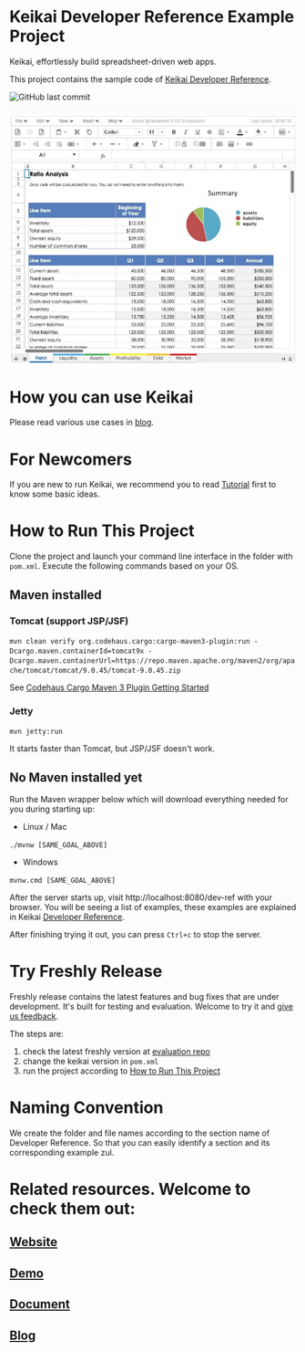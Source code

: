 # Keikai Developer Reference Example Project
Keikai, effortlessly build spreadsheet-driven web apps.

This project contains the sample code of [Keikai Developer Reference](https://doc.keikai.io/dev-ref).

![GitHub last commit](https://img.shields.io/github/last-commit/keikai/dev-ref)

![](keikai-preview.jpg)

# How you can use Keikai
Please read various use cases in [blog](https://keikai.io/blog/).

# For Newcomers
If you are new to run Keikai, we recommend you to read [Tutorial](https://doc.keikai.io/tutorial) first to know some basic ideas.

# How to Run This Project
Clone the project and launch your command line interface in the folder with `pom.xml`. Execute the following commands based on your OS.

## Maven installed
### Tomcat (support JSP/JSF)
`mvn clean verify org.codehaus.cargo:cargo-maven3-plugin:run -Dcargo.maven.containerId=tomcat9x -Dcargo.maven.containerUrl=https://repo.maven.apache.org/maven2/org/apache/tomcat/tomcat/9.0.45/tomcat-9.0.45.zip` 

See [
Codehaus Cargo Maven 3 Plugin Getting Started](https://codehaus-cargo.github.io/cargo/Maven+3+Plugin+Getting+Started.html)

### Jetty
`mvn jetty:run`

It starts faster than Tomcat, but JSP/JSF doesn't work.

## No Maven installed yet
Run the Maven wrapper below which will download everything needed for you during starting up: 
* Linux / Mac

`./mvnw [SAME_GOAL_ABOVE]`

* Windows

`mvnw.cmd [SAME_GOAL_ABOVE]`


After the server starts up, visit http://localhost:8080/dev-ref with your browser. You will be seeing a list of examples, these examples are explained in Keikai [Developer Reference](https://doc.keikai.io/dev-ref).

After finishing trying it out, you can press `Ctrl+c` to stop the server.


# Try Freshly Release
Freshly release contains the latest features and bug fixes that are under development. It's built for testing and evaluation. Welcome to try it and [give us feedback](https://keikai.io/contact).

The steps are:
1. check the latest freshly version at [evaluation repo](https://mavensync.zkoss.org/eval/io/keikai/keikai-ex/)
2. change the keikai version in `pom.xml`
3. run the project according to [How to Run This Project](#How-to-Run-This-Project)


# Naming Convention
We create the folder and file names according to the section name of Developer Reference. So that you can easily identify a section and its corresponding example zul.  

# Related resources. Welcome to check them out:
## [Website](https://keikai.io)  
## [Demo](https://keikai.io/demo)
## [Document](https://doc.keikai.io)
## [Blog](https://keikai.io/blog)

